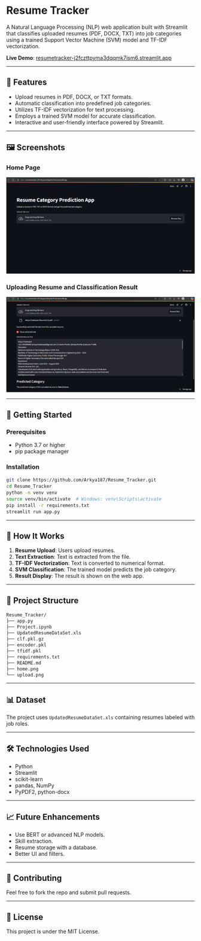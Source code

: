 # Resume Tracker

A Natural Language Processing (NLP) web application built with Streamlit that classifies uploaded resumes (PDF, DOCX, TXT) into job categories using a trained Support Vector Machine (SVM) model and TF-IDF vectorization.

**Live Demo**: [resumetracker-j2fczttpyma3dqqmk7ism6.streamlit.app](https://resumetracker-j2fczttpyma3dqqmk7ism6.streamlit.app)

---

## 📌 Features

- Upload resumes in PDF, DOCX, or TXT formats.
- Automatic classification into predefined job categories.
- Utilizes TF-IDF vectorization for text processing.
- Employs a trained SVM model for accurate classification.
- Interactive and user-friendly interface powered by Streamlit.

---

## 🖼️ Screenshots

### Home Page
![Home Page](/home.png)

### Uploading Resume and Classification Result
![Uploading Resume ](/upload.png)

---

## 🚀 Getting Started

### Prerequisites

- Python 3.7 or higher
- pip package manager

### Installation

```bash
git clone https://github.com/Arkya187/Resume_Tracker.git
cd Resume_Tracker
python -m venv venv
source venv/bin/activate  # Windows: venv\Scripts\activate
pip install -r requirements.txt
streamlit run app.py
```

---

## 🧠 How It Works

1. **Resume Upload**: Users upload resumes.
2. **Text Extraction**: Text is extracted from the file.
3. **TF-IDF Vectorization**: Text is converted to numerical format.
4. **SVM Classification**: The trained model predicts the job category.
5. **Result Display**: The result is shown on the web app.

---

## 📂 Project Structure

```
Resume_Tracker/
├── app.py
├── Project.ipynb
├── UpdatedResumeDataSet.xls
├── clf.pkl.gz
├── encoder.pkl
├── tfidf.pkl
├── requirements.txt
├── README.md
├── home.png
└── upload.png

```

---

## 📊 Dataset

The project uses `UpdatedResumeDataSet.xls` containing resumes labeled with job roles.

---

## 🛠️ Technologies Used

- Python
- Streamlit
- scikit-learn
- pandas, NumPy
- PyPDF2, python-docx

---

## 📈 Future Enhancements

- Use BERT or advanced NLP models.
- Skill extraction.
- Resume storage with a database.
- Better UI and filters.

---

## 🤝 Contributing

Feel free to fork the repo and submit pull requests.

---

## 📄 License

This project is under the MIT License.
